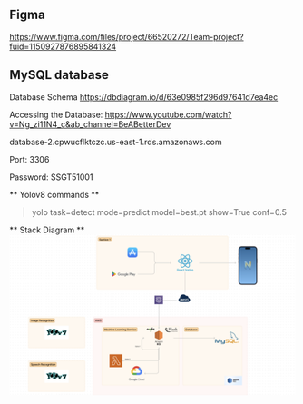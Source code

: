 ## **Figma**

https://www.figma.com/files/project/66520272/Team-project?fuid=1150927876895841324

## **MySQL database**

Database Schema
https://dbdiagram.io/d/63e0985f296d97641d7ea4ec

Accessing the Database: 
https://www.youtube.com/watch?v=Ng_zi11N4_c&ab_channel=BeABetterDev

database-2.cpwucflktczc.us-east-1.rds.amazonaws.com 

Port: 3306

Password: SSGT51001

** Yolov8 commands **
>yolo task=detect mode=predict model=best.pt show=True conf=0.5

** Stack Diagram **
![alt text](stack_diagram.png)
